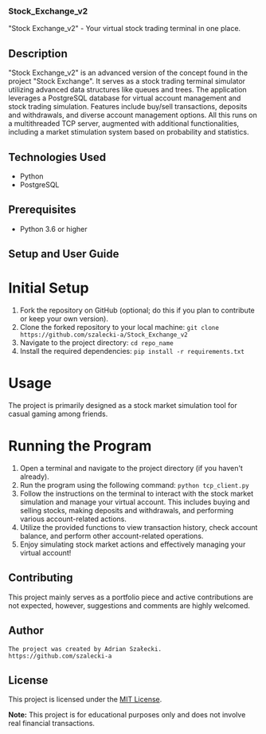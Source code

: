 ### Stock_Exchange_v2

"Stock Exchange_v2" - Your virtual stock trading terminal in one place.


## Description

"Stock Exchange_v2" is an advanced version of the concept found in the project "Stock Exchange". It serves as a stock trading terminal simulator utilizing advanced data structures like queues and trees. The application leverages a PostgreSQL database for virtual account management and stock trading simulation. Features include buy/sell transactions, deposits and withdrawals, and diverse account management options. All this runs on a multithreaded TCP server, augmented with additional functionalities, including a market stimulation system based on probability and statistics.

## Technologies Used

- Python
- PostgreSQL

## Prerequisites

- Python 3.6 or higher

## Setup and User Guide

# Initial Setup
1. Fork the repository on GitHub (optional; do this if you plan to contribute or keep your own version).
2. Clone the forked repository to your local machine:
   ```git clone https://github.com/szalecki-a/Stock_Exchange_v2```
3. Navigate to the project directory:
   ```cd repo_name```
4. Install the required dependencies:
   ```pip install -r requirements.txt```

# Usage
The project is primarily designed as a stock market simulation tool for casual gaming among friends.

# Running the Program
1. Open a terminal and navigate to the project directory (if you haven't already).
2. Run the program using the following command:
      ```python tcp_client.py```
3. Follow the instructions on the terminal to interact with the stock market simulation and manage your virtual account. This includes buying and selling stocks, making deposits and withdrawals, and performing various account-related actions.
4. Utilize the provided functions to view transaction history, check account balance, and perform other account-related operations.
5. Enjoy simulating stock market actions and effectively managing your virtual account!


## Contributing

This project mainly serves as a portfolio piece and active contributions are not expected, however, suggestions and comments are highly welcomed.


## Author

    The project was created by Adrian Szałecki.
    https://github.com/szalecki-a


## License

This project is licensed under the [MIT License](LICENSE).

**Note:** This project is for educational purposes only and does not involve real financial transactions.